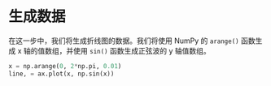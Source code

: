# 生成数据

在这一步中，我们将生成折线图的数据。我们将使用 NumPy 的 `arange()` 函数生成 x 轴的值数组，并使用 `sin()` 函数生成正弦波的 y 轴值数组。

```python
x = np.arange(0, 2*np.pi, 0.01)
line, = ax.plot(x, np.sin(x))
```
